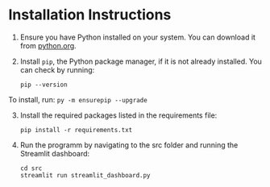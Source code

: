 # Installation Instructions

1. Ensure you have Python installed on your system. You can download it from [python.org](https://www.python.org/).

2. Install `pip`, the Python package manager, if it is not already installed. You can check by running:
    ```
    pip --version
    ```
To install, run:
    ```
    py -m ensurepip --upgrade
    ```


3. Install the required packages listed in the requirements file:
    ```
    pip install -r requirements.txt
    ```


4. Run the programm by navigating to the src folder and running the Streamlit dashboard:
    ```
    cd src
    streamlit run streamlit_dashboard.py
    ```